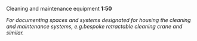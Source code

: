 <span class="caps">Cleaning and maintenance equipment **1:50**</span>

_For documenting spaces and systems designated for housing the cleaning and maintenance systems, e.g.bespoke retractable cleaning crane and similar._